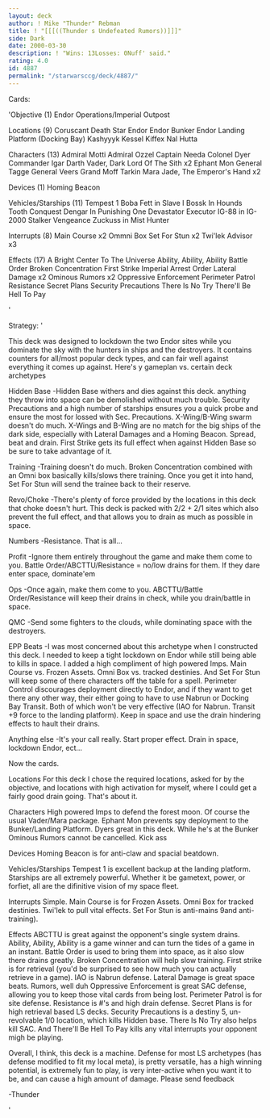 ```yaml
---
layout: deck
author: ! Mike "Thunder" Rebman
title: ! "[[[((Thunder s Undefeated Rumors))]]]"
side: Dark
date: 2000-03-30
description: ! "Wins: 13Losses: 0Nuff' said."
rating: 4.0
id: 4887
permalink: "/starwarsccg/deck/4887/"
---
```

Cards: 

'Objective (1)
Endor Operations/Imperial Outpost

Locations (9)
Coruscant
Death Star
Endor
Endor Bunker
Endor Landing Platform (Docking Bay)
Kashyyyk
Kessel
Kiffex
Nal Hutta

Characters (13)
Admiral Motti
Admiral Ozzel
Captain Needa
Colonel Dyer
Commander Igar
Darth Vader, Dark Lord Of The Sith  x2
Ephant Mon
General Tagge
General Veers
Grand Moff Tarkin
Mara Jade, The Emperor's Hand	x2

Devices (1)
Homing Beacon

Vehicles/Starships (11)
Tempest 1
Boba Fett in Slave I
Bossk In Hounds Tooth
Conquest
Dengar In Punishing One
Devastator
Executor
IG-88 in IG-2000
Stalker
Vengeance
Zuckuss in Mist Hunter

Interrupts (8)
Main Course  x2
Ommni Box
Set For Stun  x2
Twi'lek Advisor  x3

Effects (17)
A Bright Center To The Universe
Ability, Ability, Ability
Battle Order
Broken Concentration
First Strike
Imperial Arrest Order
Lateral Damage	x2
Ominous Rumors	x2
Oppressive Enforcement
Perimeter Patrol
Resistance
Secret Plans
Security Precautions
There Is No Try
There'll Be Hell To Pay


'

Strategy: '

This deck was designed to lockdown the two Endor sites while you dominate the sky with the hunters in ships and the destroyers. It contains counters for all/most popular deck types, and can fair well against everything it comes up against. Here's y gameplan vs. certain deck archetypes

Hidden Base
-Hidden Base withers and dies against this deck. anything they throw into space can be demolished without much trouble. Security Precautions and a high number of starships ensures you a quick probe and ensure the most for lossed with Sec. Precautions. X-Wing/B-Wing swarm doesn't do much. X-Wings and B-Wing are no match for the big ships of the dark side, especially with Lateral Damages and a Homing Beacon. Spread, beat and drain. First Strike gets its full effect when against Hidden Base so be sure to take advantage of it.

Training
-Training doesn't do much. Broken Concentration combined with an Omni box basically kills/slows there training. Once you get it into hand, Set For Stun will send the trainee back to their reserve.

Revo/Choke
-There's plenty of force provided by the locations in this deck that choke doesn't hurt. This deck is packed with 2/2 + 2/1 sites which also prevent the full effect, and that allows you to drain as much as possible in space.

Numbers
-Resistance. That is all...

Profit
-Ignore them entirely throughout the game and make them come to you. Battle Order/ABCTTU/Resistance = no/low drains for them.
If they dare enter space, dominate'em

Ops
-Once again, make them come to you. ABCTTU/Battle Order/Resistance will keep their drains in check, while you drain/battle in space.

QMC
-Send some fighters to the clouds, while dominating space with the destroyers.

EPP Beats
-I was most concerned about this archetype when I constructed this deck. I needed to keep a tight lockdown on Endor while still being able to kills in space. I added a high compliment of high powered Imps. Main Course vs. Frozen Assets. Omni Box vs. tracked destinies. And Set For Stun will keep some of there characters off the table for a spell. Perimeter Control  discourages deployment directly to Endor, and if they want to get there any other way, their either going to have to use Nabrun or Docking Bay Transit. Both of which won't be very effective (IAO for Nabrun. Transit +9 force to the landing platform). Keep in space and use the drain hindering effects to hault their drains.

Anything else
-It's your call really. Start proper effect. Drain in space, lockdown Endor, ect...

Now the cards.

Locations
For this deck I chose the required locations, asked for by the objective, and locations with high activation for myself, where I could get a fairly good drain going. That's about it.

Characters
High powered Imps to defend the forest moon. Of course the usual Vader/Mara package. Ephant Mon prevents spy deployment to the Bunker/Landing Platform. Dyers great in this deck. While he's at the Bunker Ominous Rumors cannot be cancelled. Kick ass

Devices
Homing Beacon is for anti-claw and spacial beatdown.

Vehicles/Starships
Tempest 1 is excellent backup at the landing platform. Starships are all extremely powerful. Whether it be gametext, power, or forfiet, all are the difinitive vision of my space fleet.

Interrupts
Simple. Main Course is for Frozen Assets. Omni Box for tracked destinies. Twi'lek to pull vital effects. Set For Stun is anti-mains 9and anti-training).

Effects
ABCTTU is great against the opponent's single system drains. Ability, Ability, Ability is a game winner and can turn the tides of a game in an instant. Battle Order is used to bring them into space, as it also slow there drains greatly. Broken Concentration will help slow training. First strike is for retrieval (you'd be surprised to see how much you can actually retrieve in a game). IAO is Nabrun defense. Lateral Damage is great space beats. Rumors, well duh Oppressive Enforcement is great SAC defense, allowing you to keep those vital cards from being lost. Perimeter Patrol is for site defense. Resistance is #'s and high drain defense. Secret Plans is for high retrieval based LS decks. Security Precautions is a destiny 5, un-revolvable 1/0 location, which kills Hidden base. There Is No Try also helps kill SAC. And There'll Be Hell To Pay kills any vital interrupts your opponent migh be playing.

Overall, I think, this deck is a machine. Defense for most LS archetypes (has defense modified to fit my local meta), is pretty versatile, has a high winning potential, is extremely fun to play, is very inter-active when you want it to be, and can cause a high amount of damage. Please send feedback

-Thunder



'
